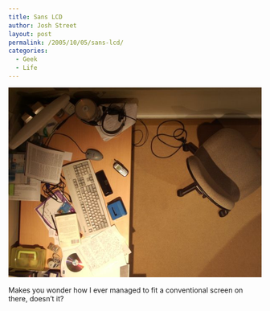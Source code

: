 ```yaml
---
title: Sans LCD
author: Josh Street
layout: post
permalink: /2005/10/05/sans-lcd/
categories:
  - Geek
  - Life
---
```

![A picture of my rather-cluttered desk, without an LCD monitor][1]

Makes you wonder how I ever managed to fit a conventional screen on there, doesn&#8217;t it?

 [1]: /blog/wp-content/2005/10/desksanslcd.jpg